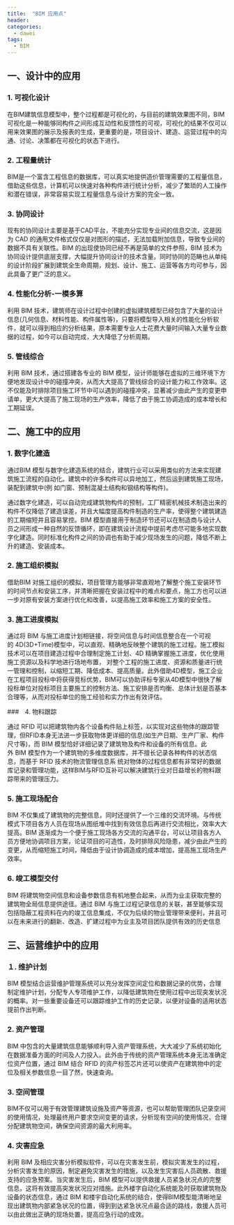 ```yaml
---
title:  "BIM 应用点"
header:
categories:
  - dawei
tags:
  - BIM
---
```



## 一、设计中的应用

### 1. 可视化设计

在BIM建筑信息模型中，整个过程都是可视化的，与目前的建筑效果图不同，BIM可视化是一种能够同构件之间形成互动性和反馈性的可视，可视化的结果不仅可以用来效果图的展示及报表的生成，更重要的是，项目设计、建造、运营过程中的沟通、讨论、决策都在可视化的状态下进行。

### 2. 工程量统计

BIM是一个富含工程信息的数据库，可以真实地提供造价管理需要的工程量信息，借助这些信息，计算机可以快速对各种构件进行统计分析，减少了繁琐的人工操作和潜在错误，非常容易实现工程量信息与设计方案的完全一致。

###  3. 协同设计

现有的协同设计主要是基于CAD平台，不能充分实现专业间的信息交流，这是因为 CAD 的通用文件格式仅仅是对图形的描述，无法加载附加信息，导致专业间的数据不具有关联性。BIM 的出现使协同已经不再是简单的文件参照，BIM 技术为协同设计提供底层支撑，大幅提升协同设计的技术含量。同时协同的范畴也从单纯的设计阶段扩展到建筑全生命周期，规划、设计、施工、运营等各方均可参与，因此具备了更广泛的意义。

### 4. 性能化分析-一模多算

利用 BIM 技术，建筑师在设计过程中创建的虚拟建筑模型已经包含了大量的设计信息(几何信息、材料性能、构件属性等)，只要将模型导入相关的性能化分析软件，就可以得到相应的分析结果，原本需要专业人士花费大量时间输入大量专业数据的过程，如今可以自动完成，大大降低了分析周期。

###  5. 管线综合 

利用 BIM 技术，通过搭建各专业的 BIM 模型，设计师能够在虚拟的三维环境下方便地发现设计中的碰撞冲突，从而大大提高了管线综合的设计能力和工作效率。这不仅能及时排除项目施工环节中可以遇到的碰撞冲突，显著减少由此产生的变更申请单，更大大提高了施工现场的生产效率，降低了由于施工协调造成的成本增长和工期延误。

## 二、施工中的应用

### 1. 数字化建造

通过BIM 模型与数字化建造系统的结合，建筑行业可以采用类似的方法来实现建筑施工流程的自动化。建筑中的许多构件可以异地加工，然后运到建筑施工现场，装配到建筑中(例 如门窗、预制混凝土结构和钢结构等构件)。

通过数字化建造，可以自动完成建筑物构件的预制，工厂精密机械技术制造出来的构件不仅降低了建造误差，并且大幅度提高构件制造的生产率，使得整个建筑建造的工期缩短并且容易掌控。BIM 模型直接用于制造环节还可以在制造商与设计人员之间形成一种自然的反馈循环，即在建筑设计流程中提前考虑尽可能多地实现数字化建造。同时标准化构件之间的协调也有助于减少现场发生的问题，降低不断上升的建造、安装成本。

###  2. 施工组织模拟

借助BIM 对施工组织的模拟，项目管理方能够非常直观地了解整个施工安装环节的时间节点和安装工序，并清晰把握在安装过程中的难点和要点，施工方也可以进一步对原有安装方案进行优化和改善，以提高施工效率和施工方案的安全性。

### 3. 施工进度模拟

通过将 BIM 与施工进度计划相链接，将空间信息与时间信息整合在一个可视的 4D(3D+Time)模型中，可以直观、精确地反映整个建筑的施工过程。施工模拟技术可以在项目建造过程中合理制定施工计划、4D 精确掌握施工进度，优化使用施工资源以及科学地进行场地布置， 对整个工程的施工进度、资源和质量进行统一管理和控制，以缩短工期、降低成本、提高质量。此外借助4D模型，施工企业在工程项目投标中将获得竞标优势，BIM可以协助评标专家从4D模型中很快了解投标单位对投标项目主要施工的控制方法、施工安排是否均衡、总体计划是否基本合理等，从而对投标单位的施工经验和实力作出有效评估。

###　4. 物料跟踪

通过 RFID 可以把建筑物内各个设备构件贴上标签，以实现对这些物体的跟踪管理，但RFID本身无法进一步获取物体更详细的信息(如生产日期、生产厂家、构件尺寸等)，而 BIM 模型恰好详细记录了建筑物及构件和设备的所有信息。此外 BIM 模型作为一个建筑物的多维度数据库，并不擅长记录各种构件的状态信息，而基于 RFID 技术的物流管理信息系 统对物体的过程信息都有非常好的数据库记录和管理功能，这样BIM与RFID互补可以解决建筑行业对日益增长的物料跟踪带来的管理压力。



### 5. 施工现场配合

BIM 不仅集成了建筑物的完整信息，同时还提供了一个三维的交流环境。与传统模式下项目各方人员在现场从图纸堆中找到有效信息后再进行交流相比，效率大大提高。BIM 逐渐成为一个便于施工现场各方交流的沟通平台，可以让项目各方人员方便地协调项目方案，论证项目的可造性，及时排除风险隐患，减少由此产生的变更，从而缩短施工时间，降低由于设计协调造成的成本增加，提高施工现场生产效率。



### 6. 竣工模型交付

BIM 将建筑物空间信息和设备参数信息有机地整合起来，从而为业主获取完整的建筑物全局信息提供途径。通过 BIM 与施工过程记录信息的关联，甚至能够实现包括隐蔽工程资料在内的竣工信息集成，不仅为后续的物业管理带来便利，并且可以在未来进行的翻新、改造、扩建过程中为业主及项目团队提供有效的历史信息



## 三、运营维护中的应用

### １. 维护计划

BIM 模型结合运营维护管理系统可以充分发挥空间定位和数据记录的优势，合理制定维护计划，分配专人专项维护工作，以降低建筑物在使用过程中出现突发状况的概率。对一些重要设备还可以跟踪维护工作的历史记录，以便对设备的适用状态提前作出判断。

### 2. 资产管理

BIM 中包含的大量建筑信息能够顺利导入资产管理系统，大大减少了系统初始化在数据准备方面的时间及人力投入。此外由于传统的资产管理系统本身无法准确定位资产位置，通过 BIM 结合 RFID 的资产标签芯片还可以使资产在建筑物中的定位及相关参数信息一目了然，快速查询。



### 3. 空间管理

BIM不仅可以用于有效管理建筑设施及资产等资源，也可以帮助管理团队记录空间的使用情况，处理最终用户要求空间变更的请求，分析现有空间的使用情况，合理分配建筑物空间，确保空间资源的最大利用率。



### 4. 灾害应急

利用 BIM 及相应灾害分析模拟软件，可以在灾害发生前，模拟灾害发生的过程，分析灾害发生的原因，制定避免灾害发生的措施，以及发生灾害后人员疏散、救援支持的应急预案。当灾害发生后，BIM 模型可以提供救援人员紧急状况点的完整信息，这将有效提高突发状况应对措施。此外楼字自动化系统能及时获取建筑物及设备的状态信息，通过 BIM 和楼宇自动化系统的结合，使得BIM模型能清晰地呈现出建筑物内部紧急状况的位置，得到到达紧急状况点最合适的路线，救援人员可以由此做出正确的现场处置，提高应急行动的成效。